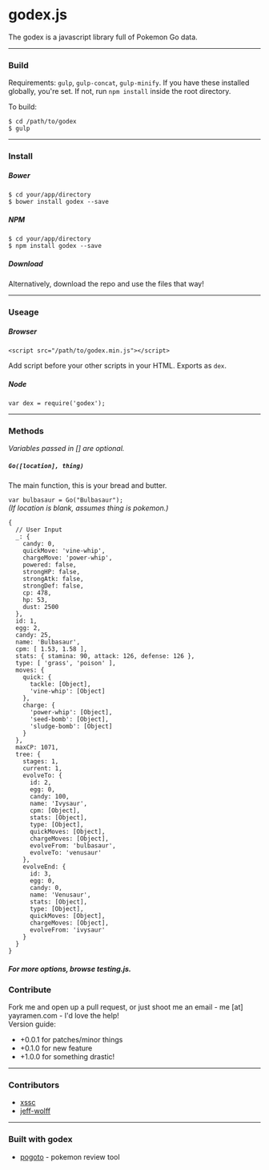 # godex.js
The godex is a javascript library full of Pokemon Go data.

---

### Build

Requirements: `gulp`, `gulp-concat`, `gulp-minify`.
If you have these installed globally, you're set. If not, run `npm install` inside the root directory.

To build:
```
$ cd /path/to/godex
$ gulp
```

---

### Install
##### Bower   
```
$ cd your/app/directory
$ bower install godex --save
```
##### NPM
```
$ cd your/app/directory
$ npm install godex --save
```
##### Download
Alternatively, download the repo and use the files that way!

---

### Useage

##### Browser
```
<script src="/path/to/godex.min.js"></script>
```
Add script before your other scripts in your HTML. Exports as `dex`.

##### Node
`var dex = require('godex');`

---

### Methods
_Variables passed in [] are optional._

##### `Go([location], thing)`
The main function, this is your bread and butter.

`var bulbasaur = Go("Bulbasaur");`   
*(If location is blank, assumes thing is pokemon.)*
```
{
  // User Input
  _: {
    candy: 0,
    quickMove: 'vine-whip',
    chargeMove: 'power-whip',
    powered: false,
    strongHP: false,
    strongAtk: false,
    strongDef: false,
    cp: 478,
    hp: 53,
    dust: 2500
  },
  id: 1,
  egg: 2,
  candy: 25,
  name: 'Bulbasaur',
  cpm: [ 1.53, 1.58 ],
  stats: { stamina: 90, attack: 126, defense: 126 },
  type: [ 'grass', 'poison' ],
  moves: {
    quick: {
      tackle: [Object],
      'vine-whip': [Object]
    },
    charge: {
      'power-whip': [Object],
      'seed-bomb': [Object],
      'sludge-bomb': [Object]
    }
  },
  maxCP: 1071,
  tree: {
    stages: 1,
    current: 1,
    evolveTo: {
      id: 2,
      egg: 0,
      candy: 100,
      name: 'Ivysaur',
      cpm: [Object],
      stats: [Object],
      type: [Object],
      quickMoves: [Object],
      chargeMoves: [Object],
      evolveFrom: 'bulbasaur',
      evolveTo: 'venusaur'
    },
    evolveEnd: {
      id: 3,
      egg: 0,
      candy: 0,
      name: 'Venusaur',
      stats: [Object],
      type: [Object],
      quickMoves: [Object],
      chargeMoves: [Object],
      evolveFrom: 'ivysaur'
    }
  }
}
```

#### *For more options, browse testing.js.*

### Contribute

Fork me and open up a pull request, or just shoot me an email - me [at] yayramen.com - I'd love the help!   
Version guide:

- +0.0.1 for patches/minor things
- +0.1.0 for new feature
- +1.0.0 for something drastic!


---


### Contributors

- [xssc](https://github.com/xssc)
- [jeff-wolff](https://github.com/jeff-wolff)

---

### Built with godex

- [pogoto](http://pogo.to) - pokemon review tool
